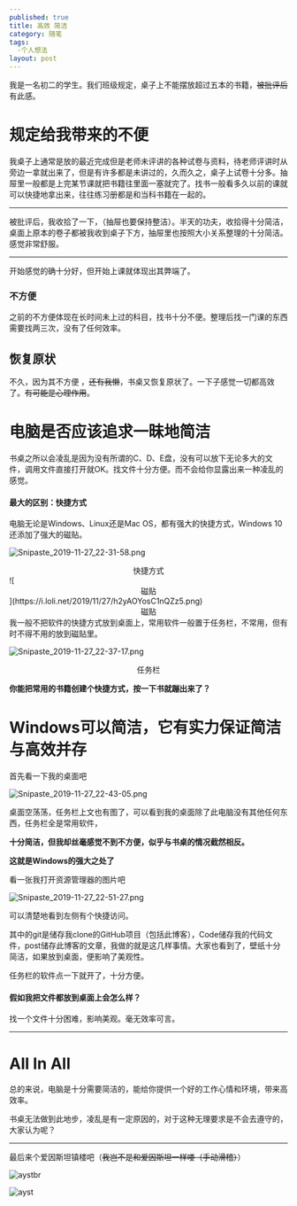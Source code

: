 ```yaml
---
published: true
title: 高效 简洁
category: 随笔
tags: 
  -个人想法
layout: post
---
```





我是一名初二的学生。我们班级规定，桌子上不能摆放超过五本的书籍，~~被批评后~~有此感。



# 规定给我带来的不便

我桌子上通常是放的最近完成但是老师未评讲的各种试卷与资料，待老师评讲时从旁边一拿就出来了，但是有许多都是未讲过的，久而久之，桌子上试卷十分多。抽屉里一般都是上完某节课就把书籍往里面一塞就完了。找书一般看多久以前的课就可以快捷地拿出来，往往练习册都是和当科书籍在一起的。

<hr>

被批评后，我收拾了一下，（抽屉也要保持整洁）。半天的功夫，收拾得十分简洁，桌面上原本的卷子都被我收到桌子下方，抽屉里也按照大小关系整理的十分简洁。感觉非常舒服。

<hr>

开始感觉的确十分好，但开始上课就体现出其弊端了。

### 不方便

之前的不方便体现在长时间未上过的科目，找书十分不便。整理后找一门课的东西需要找两三次，没有了任何效率。



## 恢复原状

不久，因为其不方便 ，~~还有我懒~~，书桌又恢复原状了。一下子感觉一切都高效了。~~有可能是心理作用~~。



# 电脑是否应该追求一昧地简洁

书桌之所以会凌乱是因为没有所谓的C、D、E盘，没有可以放下无论多大的文件，调用文件直接打开就OK。找文件十分方便。而不会给你显露出来一种凌乱的感觉。



#### 最大的区别：快捷方式

电脑无论是Windows、Linux还是Mac OS，都有强大的快捷方式，Windows 10还添加了强大的磁贴。



![Snipaste_2019-11-27_22-31-58.png](https://i.loli.net/2019/11/27/Q5E7ntUTdCJNwHM.png)

<center size=4>快捷方式</center>
![<center size=4>磁贴</center>](https://i.loli.net/2019/11/27/h2yAOYosC1nQZz5.png)

<center size=4>磁贴</center>
我一般不把软件的快捷方式放到桌面上，常用软件一般置于任务栏，不常用，但有时不得不用的放到磁贴里。

![Snipaste_2019-11-27_22-37-17.png](https://i.loli.net/2019/11/27/lLgBaGo13RHJMZW.png)

<center size=4>任务栏</center>

**你能把常用的书籍创建个快捷方式，按一下书就蹦出来了？**

# Windows可以简洁，它有实力保证简洁与高效并存

首先看一下我的桌面吧

![Snipaste_2019-11-27_22-43-05.png](https://i.loli.net/2019/11/27/aRzLmGr1sUOB6Hk.png)

桌面空荡荡，任务栏上文也有图了，可以看到我的桌面除了此电脑没有其他任何东西，任务栏全是常用软件，

**十分简洁，但我却丝毫感觉不到不方便，似乎与书桌的情况截然相反。**



**这就是Windows的强大之处了**

看一张我打开资源管理器的图片吧

![Snipaste_2019-11-27_22-51-27.png](https://i.loli.net/2019/11/27/i3gVOBCTLxDwzqt.png)

可以清楚地看到左侧有个快捷访问。

其中的git是储存我clone的GitHub项目（包括此博客），Code储存我的代码文件，post储存此博客的文章，我做的就是这几样事情。大家也看到了，壁纸十分简洁，如果放到桌面，便影响了美观性。

任务栏的软件点一下就开了，十分方便。

#### 假如我把文件都放到桌面上会怎么样？

找一个文件十分困难，影响美观。毫无效率可言。

<hr>

# All In All

总的来说，电脑是十分需要简洁的，能给你提供一个好的工作心情和环境，带来高效率。

书桌无法做到此地步，凌乱是有一定原因的，对于这种无理要求是不会去遵守的，大家认为呢？

<hr>

最后来个爱因斯坦镇楼吧（~~我岂不是和爱因斯坦一样喽（手动滑稽）~~）

![aystbr](https://timgsa.baidu.com/timg?image&quality=80&size=b9999_10000&sec=1574877334299&di=0a3564cd0a9f8f39d58cd60146a9cb03&imgtype=0&src=http%3A%2F%2Fwww.zhupigu.com%2Fwp-content%2Fuploads%2F2015%2F10%2Fpic_00235.jpg)

![ayst](https://timgsa.baidu.com/timg?image&quality=80&size=b9999_10000&sec=1574877376477&di=99a62a34b2eb69ff20b213b8a8f1f446&imgtype=jpg&src=http%3A%2F%2Fimg2.imgtn.bdimg.com%2Fit%2Fu%3D659842792%2C363155719%26fm%3D214%26gp%3D0.jpg)

